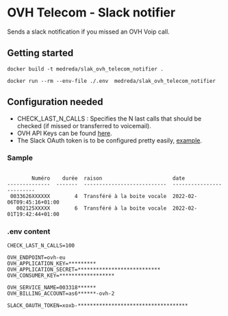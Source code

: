 # OVH Telecom - Slack notifier

Sends a slack notification if you missed an OVH Voip call.

## Getting started
```
docker build -t medreda/slak_ovh_telecom_notifier .  
```
```
docker run --rm --env-file ./.env  medreda/slak_ovh_telecom_notifier  
```
## Configuration needed

- CHECK_LAST_N_CALLS : Specifies the N last calls that should be checked (if missed or transferred to voicemail).
- OVH API Keys can be found [here](https://docs.ovh.com/fr/api/api-premiers-pas/#creer-les-cles-de-votre-application).
- The Slack OAuth token is to be configured pretty easily, [example](https://stackoverflow.com/a/44233400).

### Sample
``````

        Numéro    durée  raison                       date
--------------  -------  ---------------------------  -------------------------
 0033626XXXXXX        4  Transféré à la boite vocale  2022-02-06T09:45:16+01:00
   002125XXXXX        6  Transféré à la boite vocale  2022-02-01T19:42:44+01:00
``````
### .env content
``````
CHECK_LAST_N_CALLS=100

OVH_ENDPOINT=ovh-eu
OVH_APPLICATION_KEY=*********
OVH_APPLICATION_SECRET=***************************
OVH_CONSUMER_KEY=******************

OVH_SERVICE_NAME=003318******
OVH_BILLING_ACCOUNT=as6******-ovh-2

SLACK_OAUTH_TOKEN=xoxb-************************************
``````